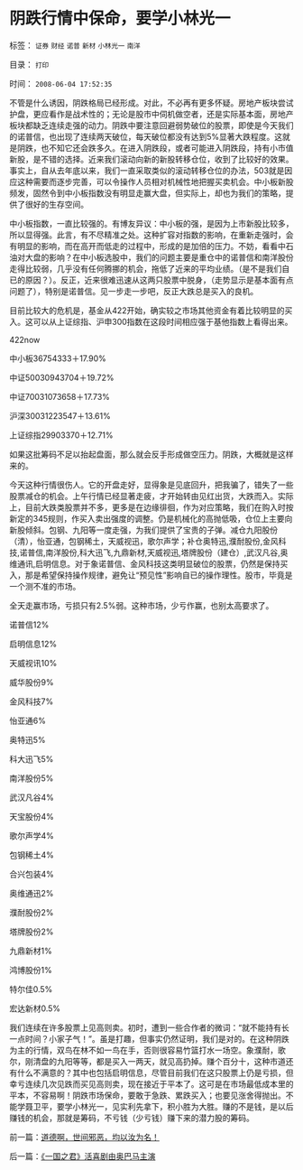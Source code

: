 # 阴跌行情中保命，要学小林光一　

标签： `证券` `财经` `诺普` `新材` `小林光一` `南洋` 

目录： `打印`

时间： `2008-06-04 17:52:35`

不管是什么诱因，阴跌格局已经形成。对此，不必再有更多怀疑。房地产板块尝试护盘，更应看作是战术性的；无论是股市中伺机做空者，还是实际基本面，房地产板块都缺乏连续走强的动力。阴跌中要注意回避弱势破位的股票，即使是今天我们的诺普信，也出现了连续两天破位，每天破位都没有达到5%显著大跌程度。这就是阴跌，也不知它还会跌多久。在进入阴跌段，或者可能进入阴跌段，持有小市值新股，是不错的选择。近来我们滚动向新的新股转移仓位，收到了比较好的效果。事实上，自从去年底以来，我们一直采取类似的滚动转移仓位的办法，503就是因应这种需要而逐步完善，可以令操作人员相对机械性地把握买卖机会。中小板新股频发，固然令到中小板指数没有明显走赢大盘，但实际上，却也为我们的策略，提供了很好的生存空间。

中小板指数，一直比较强的。有博友异议：中小板的强，是因为上市新股比较多，所以显得强。此言，有不尽精准之处。这种扩容对指数的影响，在重新走强时，会有明显的影响，而在高开而低走的过程中，形成的是加倍的压力。不妨，看看中石油对大盘的影响？在中小板选股中，我们的问题主要是重仓中的诺普信和南洋股份走得比较弱，几乎没有任何腾挪的机会，拖低了近来的平均业绩。（是不是我们自已的原因？）。反正，近来很难迅速从这两只股票中脱身，（走势显示是基本面有点问题了），特别是诺普信。见一步走一步吧，反正大跌总是买入的良机。

目前比较大的危机是，基金从422开始，确实较之市场其他资金有着比较明显的买入。这可以从上证综指、沪申300指数在这段时间相应强于基他指数上看得出来。

422now

中小板36754333＋17.90%

中证50030943704＋19.72%

中证70031073658＋17.73%

沪深30031223547＋13.61%

上证综指29903370＋12.71%

如果这批筹码不足以抬起盘面，那么就会反手形成做空压力。阴跌，大概就是这样来的。

今天这种行情很伤人。它的开盘走好，显得象是见底回升，把我骗了，错失了一些股票减仓的机会。上午行情已经显著走疲，才开始转由见红出货，大跌而入。实际上，目前大跌类股票并不多，更多是在边缘徘徊，作为对应策略，我们在购入时按新定的345规则，作买入卖出强度的调整。仍是机械化的高抛低吸，仓位上主要向新股倾斜。包钢、九阳等一度走强，为我们提供了宝贵的子弹。减仓九阳股份（清），怡亚通，包钢稀土，天威视迅，歌尔声学；补仓奥特迅,濮耐股份,金风科技,诺普信,南洋股份,科大迅飞,九鼎新材,天威视迅,塔牌股份（建仓）,武汉凡谷,奥维通讯,启明信息。对于象诺普信、金风科技这类明显破位的股票，仍然是保持买入，那是希望保持操作规律，避免让“预见性”影响自已的操作理性。股市，毕竟是一个测不准的市场。

全天走赢市场，亏损只有2.5%弱。这种市场，少亏作赢，也别太高要求了。

诺普信12%

启明信息12%

天威视讯10%

威华股份9%

金风科技7%

怡亚通6%

奥特迅5%

科大迅飞5%

南洋股份5%

武汉凡谷4%

天宝股份4%

歌尔声学4%

包钢稀土4%

合兴包装4%

奥维通迅2%

濮耐股份2%

塔牌股份2%

九鼎新材1%

鸿博股份1%

特尔佳0.5%

宏达新材0.5%

我们连续在许多股票上见高则卖。初时，遭到一些合作者的微词：“就不能持有长一点时间？小家子气！”。虽是打趣，但事实仍然证明，我们是对的。在这种阴跌为主的行情，双鸟在林不如一鸟在手，否则很容易竹篮打水一场空。象濮耐，歌尔，刚清盘的九阳等等，都是买入一两天，就见高扔掉。赚个百分十，这种市道还有什么不满意的？其中也包括启明信息，尽管目前我们在这只股票上仍是亏损，但幸亏连续几次见跌而买见高则卖，现在接近于平本了。这可是在市场最低成本里的平本，不容易啊！阴跌市场保命，要敢于急跌、累跌买入；也要见涨舍得抛出。不能学聂卫平，要学小林光一，见实利先拿下，积小胜为大胜。赚的不是钱，是以后赚钱的机会，那就是筹码，不亏钱（少亏钱）赚下来的潜力股的筹码。



前一篇：[道德啊，世间邪恶，均以汝为名！](../../../2008/6/3/道德啊，世间邪恶，均以汝为名！.md)

后一篇：[《一国之君》活喜剧由奥巴马主演](../../../2008/6/5/《一国之君》活喜剧由奥巴马主演.md)